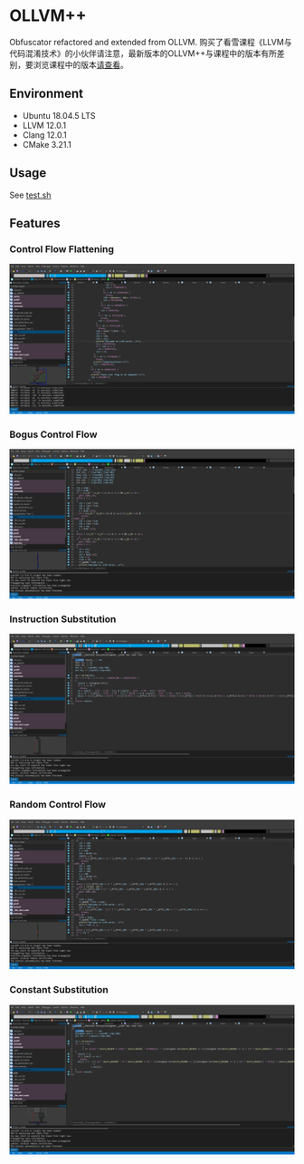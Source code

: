 # OLLVM++
Obfuscator refactored and extended from OLLVM.
购买了看雪课程《LLVM与代码混淆技术》的小伙伴请注意，最新版本的OLLVM++与课程中的版本有所差别，要浏览课程中的版本[请查看](https://github.com/bluesadi/OLLVM-plusplus/tree/525680ab2ddf4f5c3744f1f6f6a3ba1581394ff4)。
## Environment
- Ubuntu 18.04.5 LTS
- LLVM 12.0.1
- Clang 12.0.1
- CMake 3.21.1
## Usage
See [test.sh](test.sh)
## Features
### Control Flow Flattening
<img src = "image/Control Flow Flatten.png">

### Bogus Control Flow
<img src = "image/Bogus Control Flow.png">

### Instruction Substitution
<img src = "image/Instruction Substitution.png">

### Random Control Flow
<img src = "image/Random Control Flow.png">

### Constant Substitution
<img src = "image/Constant Substitution.png">
